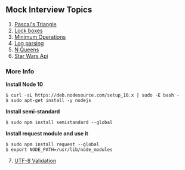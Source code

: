 ## Mock Interview Topics
1. [Pascal's Triangle](https://github.com/fred-mba/alx-interview/tree/main/0x00-pascal_triangle)
2. [Lock boxes](https://github.com/fred-mba/alx-interview/tree/main/0x01-lockboxes)
3. [Minimum Operations](https://github.com/fred-mba/alx-interview/tree/main/0x02-minimum_operations)
4. [Log parsing](https://github.com/fred-mba/alx-interview/tree/main/0x03-log_parsing)
5. [N Queens](https://github.com/fred-mba/alx-interview/tree/main/0x05-nqueens)
6. [Star Wars Api](https://github.com/fred-mba/alx-interview/blob/main/0x06-starwars_api/0-starwars_characters.js)
### More Info

**Install Node 10**
```
$ curl -sL https://deb.nodesource.com/setup_10.x | sudo -E bash -
$ sudo apt-get install -y nodejs
```

**Install semi-standard**
```
$ sudo npm install semistandard --global
```

**Install request module and use it**
```
$ sudo npm install request --global
$ export NODE_PATH=/usr/lib/node_modules
```
7. [UTF-8 Validation](https://github.com/fred-mba/alx-interview/tree/main/0x04-utf8_validation)
